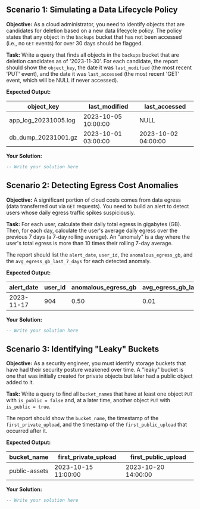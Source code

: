 ## Scenario 1: Simulating a Data Lifecycle Policy

**Objective:** As a cloud administrator, you need to identify objects that are candidates for deletion based on a new data lifecycle policy. The policy states that any object in the `backups` bucket that has not been accessed (i.e., no `GET` events) for over 30 days should be flagged.

**Task:** Write a query that finds all objects in the `backups` bucket that are deletion candidates as of '2023-11-30'. For each candidate, the report should show the `object_key`, the date it was `last_modified` (the most recent 'PUT' event), and the date it was `last_accessed` (the most recent 'GET' event, which will be NULL if never accessed).

**Expected Output:**

| **object_key** | **last_modified** | **last_accessed** |
| -------------------- | ----------------------- | ----------------------- |
| app_log_20231005.log | 2023-10-05 10:00:00     | NULL                    |
| db_dump_20231001.gz  | 2023-10-01 03:00:00     | 2023-10-02 04:00:00     |

**Your Solution:**

```sql
-- Write your solution here

```

## Scenario 2: Detecting Egress Cost Anomalies

**Objective:** A significant portion of cloud costs comes from data egress (data transferred out via `GET` requests). You need to build an alert to detect users whose daily egress traffic spikes suspiciously.

**Task:** For each user, calculate their daily total egress in gigabytes (GB). Then, for each day, calculate the user's average daily egress over the previous 7 days (a 7-day rolling average). An "anomaly" is a day where the user's total egress is more than 10 times their rolling 7-day average.

The report should list the `alert_date`, `user_id`, the `anomalous_egress_gb`, and the `avg_egress_gb_last_7_days` for each detected anomaly.

**Expected Output:**

| **alert_date** | **user_id** | **anomalous_egress_gb** | **avg_egress_gb_last_7_days** |
| -------------------- | ----------------- | ----------------------------- | ----------------------------------- |
| 2023-11-17           | 904               | 0.50                          | 0.01                                |

**Your Solution:**

```sql
-- Write your solution here

```

## Scenario 3: Identifying "Leaky" Buckets

**Objective:** As a security engineer, you must identify storage buckets that have had their security posture weakened over time. A "leaky" bucket is one that was initially created for private objects but later had a public object added to it.

**Task:** Write a query to find all `bucket_name`s that have at least one object `PUT` with `is_public = false` and, at a later time, another object `PUT` with `is_public = true`.

The report should show the `bucket_name`, the timestamp of the `first_private_upload`, and the timestamp of the `first_public_upload` that occurred after it.

**Expected Output:**

| **bucket_name** | **first_private_upload** | **first_public_upload** |
| --------------------- | ------------------------------ | ----------------------------- |
| public-assets         | 2023-10-15 11:00:00            | 2023-10-20 14:00:00           |

**Your Solution:**

```sql
-- Write your solution here

```
